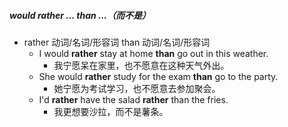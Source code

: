 ##### would rather ... than ...（而不是）
- rather 动词/名词/形容词 than 动词/名词/形容词 
	- I would **rather** stay at home **than** go out in this weather.
		- 我宁愿呆在家里，也不愿意在这种天气外出。
	- She would **rather** study for the exam **than** go to the party.
		- 她宁愿为考试学习，也不愿意去参加聚会。
	- I'd **rather** have the salad **rather** than the fries.
		- 我更想要沙拉，而不是薯条。
